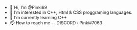 - 👋 Hi, I’m @Pinki69
- 👀 I’m interested in C++, Html & CSS proggraming languages.
- 🌱 I’m currently learning C++
- 📫 How to reach me -- DISCORD : Pinki#7063
